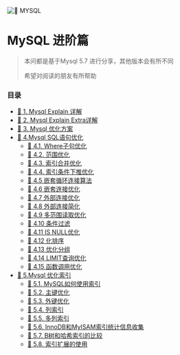![🔖 MYSQL](../../doc/logo/mysqllogo.jpg)

# MySQL 进阶篇

> 本问都是基于Mysql 5.7 进行分享，其他版本会有所不同
>
> 希望对阅读的朋友有所帮助

### 目录

- [🔖 1. Mysql Explain 详解](book/Explain.md)
- [🔖 2. Mysql Explain Extra详解](book/Extra.md)
- [🔖 3. Mysql 优化方案](book/优化方案.md)
- [🔖 4.Mysql SQL语句优化](book/sql优化/优化SQL语句.md)
    - [🔖 4.1. Where子句优化](book/sql优化/WHERE子句优化.md)
    - [🔖 4.2. 范围优化](book/sql优化/范围优化.md)
    - [🔖 4.3. 索引合并优化](book/sql优化/索引合并优化.md)
    - [🔖 4.4. 索引条件下推优化](book/sql优化/索引条件下推优化.md)
    - [🔖 4.5 嵌套循环连接算法](book/sql优化/嵌套循环连接算法.md)
    - [🔖 4.6 嵌套连接优化](book/sql优化/嵌套连接接优化.md)
    - [🔖 4.7 外部连接优化](book/sql优化/外部连接优化.md)
    - [🔖 4.8 外部连接简化](book/sql优化/外部连接简化.md)
    - [🔖 4.9 多范围读取优化](book/sql优化/多范围读取优化.md)
    - [🔖 4.10 条件过滤](book/sql优化/条件过滤.md)
    - [🔖 4.11 IS NULL优化](book/sql优化/ISNULL优化.md)
    - [🔖 4.12 化排序](book/sql优化/优化排序.md)
    - [🔖 4.13 优化分组](book/sql优化/优化分组.md)
    - [🔖 4.14 LIMIT查询优化](book/sql优化/LIMIT查询优化.md)
    - [🔖 4.15 函数调用优化](book/sql优化/函数调用优化.md)
- [🔖 5.Mysql 优化索引](book/索引优化/优化索引.md)
    - [🔖 5.1. MySQL如何使用索引](book/索引优化/MySQL如何使用索引.md)
    - [🔖 5.2. 主键优化](book/索引优化/主键优化.md)
    - [🔖 5.3. 外键优化](book/索引优化/外键优化.md)
    - [🔖 5.4. 列索引](book/索引优化/列索引.md)
    - [🔖 5.5. 多列索引](book/索引优化/多列索引.md)
    - [🔖 5.6. InnoDB和MyISAM索引统计信息收集](book/索引优化/InnoDB和MyISAM索引统计信息收集.md)
    - [🔖 5.7. B树和哈希索引的比较](book/索引优化/B树和哈希索引的比较.md)
    - [🔖 5.8. 索引扩展的使用](book/索引优化/索引扩展的使用.md)


